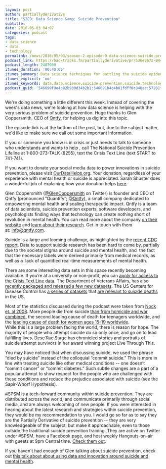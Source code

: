 ```yaml
---
layout: post
author: partiallyderivative
title: "S2E9: Data Science &amp; Suicide Prevention"
subtitle:
date: 2016-05-03 04:07
categories: podcast
tags:
- data science
- data
- technology
permalink: /news/2016/05/03/season-2-episode-9-data-science-suicide-prevention
podcast_link: https://backtracks.fm/partiallyderivative/pr/536e9672-8445-11e7-86c7-0e84392478bc/partially_derivative_s2e9.mp3?s=1
podcast_length: 2407000
itunes_duration: '00:40:05'
itunes_summary: Data science techniques for battling the suicide epidemic, with Glen Coppersmith, CEO of Qntfy.
itunes_explicit: 'no'
itunes_keywords: data,data,science,suicide,prevention,suicide,technology
podcast_guid: '546690f9e4b02b939d34b2b1:546691b4e4b01fdff0c848ac:57281fca8259b5e00873106d'
---
```


We're doing something a little different this week. Instead of covering
the week's data news, we're looking at how data science is helping with
the very serious problem of suicide prevention. Huge thanks to Glen
Coppersmith, CEO of [Qntfy](https://qntfy.com), for helping us dig into
this topic.

The episode link is at the bottom of the post, but, due to the subject
matter, we'd like to make sure we call out some important information.

If you or someone you know is in crisis or just needs to talk to someone
who understands and wants to help , call The National Suicide Prevention
Lifeline at 1-800-273-TALK (8255), text the Crisis Text Line (text START
to 741-741).

If you want to donate your social media data to power innovations in
suicide prevention, please visit
[OurDataHelps.org](https://OurDataHelps.org). Your donation, regardless
of your experience with mental health or suicide is appreciated. Sarah
Shuster does a wonderful job of explaining how your donation helps
[here](http://themighty.com/2016/04/donate-your-social-media-for-suicide-prevention/).

Glen Coppersmith
([@GlenCoppersmith](https://twitter.com/GlenCoppersmith) on Twitter) is
founder and CEO of Qntfy (pronounced “Quantify”;
[@Qntfy](https://twitter.com/Qntfy)), a small company dedicated to
empowering mental health and scaling therapeutic impact. Qntfy is a team
of data scientists, suicide prevention experts, software developers, and
psychologists finding ways that technology can create nothing short of
revolution in mental health. You can read more about the company [on
their website](https://qntfy.com) and [learn about their
research](https://qntfy.com/#science). Get in touch with them
at: <info@qntfy.com>.

Suicide is a large and looming challenge, as highlighted by the [recent
CDC report](http://www.cdc.gov/nchs/data/databriefs/db241.pdf). Data to
support suicide research has been hard to come by, partially due to the
societal stigma around suicide and mental health, and  the fact that the
necessary labels were derived primarily from medical records, as well as
a  lack of quantified real-time measurements of mental health. 

There are some interesting data sets in this space recently becoming
available. If you’re at a university or non-profit, you can [apply for
access to the Crisis Text Line
data](http://www.crisistextline.org/open-data/). The Department of
Veterans Affairs, has also [recently packaged and released a few new
datasets](http://va.gov/data). The US Centers for Disease Control has [a
series of
datasets](http://www.cdc.gov/violenceprevention/suicide/statistics/index.html)
that [are relevant to suicide
deaths](http://www.cdc.gov/injury/wisqars/) in the US. 

Most of the statistics discussed during the podcast were taken from
[Nock et. al
2008](http://bjp.rcpsych.org/content/192/2/98.full?linkType=FULL&ck=nck&resid=192/2/98&journalCode=bjprcpsych). More
people die from suicide [than from homicide and war
combined](http://www.who.int/mental_health/suicide-prevention/infographics_2014.pdf?ua=1),
the second leading cause of death for teenagers worldwide, and the
[leading cause of death for women ages 15-19
worldwide](http://www.who.int/mental_health/suicide-prevention/world_report_2014/en/).   
While this is a large problem facing the world, there is reason for
hope. The majority of people who attempt suicide do so only once, and go
on to lead fulfilling lives. Dese’Rae Stage has chronicled stories and
portraits of suicide attempt survivors in her award winning project Live
Through This.

You may have noticed that when discussing suicide, we used the phrase
“died by suicide” instead of the colloquial “commit suicide.” This is
more in line with treating suicide like other medical conditions -- one
doesn’t “commit cancer” or “commit diabetes.” Such subtle changes are a
part of a popular attempt to show respect for the people who are
challenged with these conditions and reduce the prejudice associated
with suicide (see the Sapir-Whorf Hypothesis).

\#SPSM is a tech-forward community within suicide prevention. They are
distributed across the world, and communicate primarily through social
media, and are always welcoming of new people. If you were interested in
hearing about the latest research and strategies within suicide
prevention, they would be my recommendation to you. I would go so far as
to say they are the Partially Derivative of suicide prevention -- they
are very knowledgeable of the subject, but make it approachable, even to
those outside the traditional suicide prevention training. They are
active on Twitter under \#SPSM, have a Facebook page, and host weekly
Hangouts-on-air with guests at 9pm Central time. [Check them
out](http://spsmchat.com). 

<div id="backtracks-player" data-bt-embed="https://player.backtracks.fm/partiallyderivative/partially-derivative/m/s2e9-data-science-suicide-prevention" data-bt-show-comments="false" data-bt-theme="light" data-bt-show-art-cover="true"></div><script>(function(p,l,a,y,e,r,s){if(p[y]) return;if(p[e]) return p[e]();s=l.createElement(a);l.head.appendChild((s.async=p[y]=true,s.src=r,s))}(window,document,"script","__btL","__btR","https://player.backtracks.fm/embedder.js"))</script>

If you haven't had enough of Glen talking about suicide prevention,
check out [this talk about about using data and innovation around
suicide and mental
health](https://spsmchat.com/2015/05/31/glencoppersmith-chats-live-with-spsm-on-clpsych15-and-innovation-6715-9pcst).
